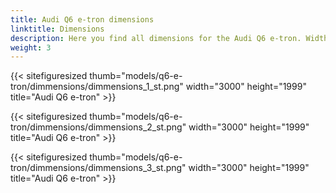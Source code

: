 ```yaml
---
title: Audi Q6 e-tron dimensions
linktitle: Dimensions
description: Here you find all dimensions for the Audi Q6 e-tron. Width, height, length, +++
weight: 3
---
```

<!-- markdownlint-disable MD033 -->

{{< sitefiguresized thumb="models/q6-e-tron/dimmensions/dimmensions_1_st.png" width="3000" height="1999" title="Audi Q6 e-tron" >}}

{{< sitefiguresized thumb="models/q6-e-tron/dimmensions/dimmensions_2_st.png" width="3000" height="1999" title="Audi Q6 e-tron" >}}

{{< sitefiguresized thumb="models/q6-e-tron/dimmensions/dimmensions_3_st.png" width="3000" height="1999" title="Audi Q6 e-tron" >}}